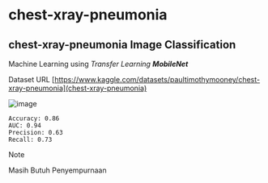 # chest-xray-pneumonia
## chest-xray-pneumonia Image Classification

Machine Learning using _Transfer Learning **MobileNet**_

Dataset URL [https://www.kaggle.com/datasets/paultimothymooney/chest-xray-pneumonia](chest-xray-pneumonia)

![image](https://github.com/Alanjamlu34/chest-xray-pneumonia/assets/142156489/37b58bdb-37a2-42a1-b868-4001c3b91c9a)
```
Accuracy: 0.86
AUC: 0.94
Precision: 0.63
Recall: 0.73
```
>[!Note]
>Masih Butuh Penyempurnaan
